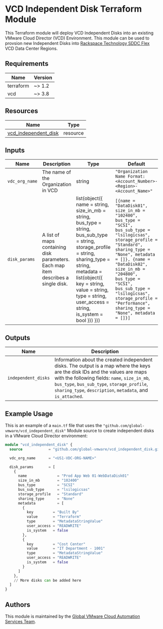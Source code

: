 # VCD Independent Disk Terraform Module

This Terraform module will deploy VCD Independent Disks into an existing VMware Cloud Director (VCD) Environment.  This module can be used to provsion new Independent Disks into [Rackspace Technology SDDC Flex](https://www.rackspace.com/cloud/private/software-defined-data-center-flex) VCD Data Center Regions.

## Requirements

| Name      | Version |
|-----------|---------|
| terraform | ~> 1.2  |
| vcd       | ~> 3.8  |

## Resources

| Name                                                                 | Type         |
|----------------------------------------------------------------------|--------------|
| [vcd_independent_disk](https://registry.terraform.io/providers/vmware/vcd/latest/docs/resources/independent_disk) | resource |

## Inputs

| Name            | Description                                                      | Type | Default | Required |
|-----------------|------------------------------------------------------------------|------|---------|----------|
| `vdc_org_name` | The name of the Organization in VCD | string | `"Organization Name Format: <Account_Number>-<Region>-<Account_Name>"` | yes |
| `disk_params` | A list of maps containing disk parameters. Each map item describes a single disk. | list(object({ name = string, size_in_mb = string, bus_type = string, bus_sub_type = string, storage_profile = string, sharing_type = string, metadata = list(object({ key = string, value = string, type = string, user_access = string, is_system = bool })) })) | `[{name = "DataDisk01", size_in_mb = "102400", bus_type = "SCSI", bus_sub_type = "lsilogicsas", storage_profile = "Standard", sharing_type = "None", metadata = []}, {name = "DataDisk02", size_in_mb = "204800", bus_type = "SCSI", bus_sub_type = "lsilogicsas", storage_profile = "Performance", sharing_type = "None", metadata = []}]` | no |

## Outputs

| Name             | Description                              |
|------------------|------------------------------------------|
| `independent_disks` | Information about the created independent disks. The output is a map where the keys are the disk IDs and the values are maps with the following fields: `name`, `size_in_mb`, `bus_type`, `bus_sub_type`, `storage_profile`, `sharing_type`, `description`, `metadata`, and `is_attached`. |

## Example Usage

This is an example of a `main.tf` file that uses the `"github.com/global-vmware/vcd_independent_disk"` Module source to create independent disks in a VMware Cloud Director environment:

```terraform
module "vcd_independent_disk" {
  source            = "github.com/global-vmware/vcd_independent_disk.git?ref=v1.1.0"

  vdc_org_name      = "<US1-VDC-ORG-NAME>"

  disk_params       = [
    {
      name              = "Prod App Web 01-WebDataDisk01"
      size_in_mb        = "102400"
      bus_type          = "SCSI"
      bus_sub_type      = "lsilogicsas"
      storage_profile   = "Standard"
      sharing_type      = "None"
      metadata          = [
        {
          key         = "Built By"
          value       = "Terraform"
          type        = "MetadataStringValue"
          user_access = "READWRITE"
          is_system   = false
        },
        {
          key         = "Cost Center"
          value       = "IT Department - 1001"
          type        = "MetadataStringValue"
          user_access = "READWRITE"
          is_system   = false
        }
      ]
    },
    // More disks can be added here
  ]
}
```

## Authors

This module is maintained by the [Global VMware Cloud Automation Services Team](https://github.com/global-vmware).